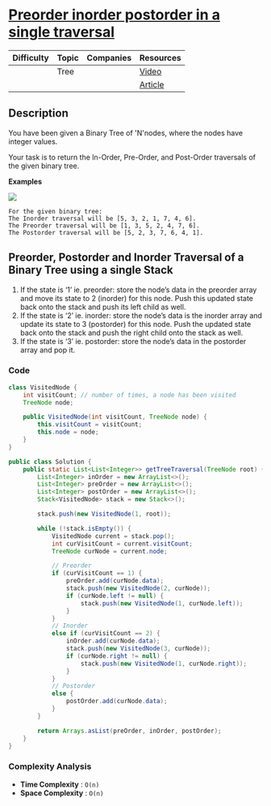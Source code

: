 # [Preorder inorder postorder in a single traversal](https://www.naukri.com/code360/problems/tree-traversal_981269)

| Difficulty | Topic | Companies | Resources                                     |
| ---------- | ----- | --------- | --------------------------------------------- |
|            | Tree  |           | [Video](https://youtu.be/ySp2epYvgTE)         |
|            |       |           | [Article](https://www.geeksforgeeks.org/preorder-postorder-and-inorder-traversal-of-a-binary-tree-using-a-single-stack/) |

## Description
You have been given a Binary Tree of 'N'nodes, where the nodes have integer values.

Your task is to return the ln-Order, Pre-Order, and Post-Order traversals of the given binary tree.

**Examples**

![](https://files.codingninjas.in/tt1-6639.jpg)

```
For the given binary tree:
The Inorder traversal will be [5, 3, 2, 1, 7, 4, 6].
The Preorder traversal will be [1, 3, 5, 2, 4, 7, 6].
The Postorder traversal will be [5, 2, 3, 7, 6, 4, 1].
```

## Preorder, Postorder and Inorder Traversal of a Binary Tree using a single Stack

1. If the state is ‘1’ ie. preorder: store the node’s data in the preorder array and move its state to 2 (inorder) for this node. Push this updated state back onto the stack and push its left child as well.
2. If the state is ‘2’ ie. inorder: store the node’s data is the inorder array and update its state to 3 (postorder) for this node. Push the updated state back onto the stack and push the right child onto the stack as well.
3. If the state is ‘3’ ie. postorder: store the node’s data in the postorder array and pop it.
   
### Code
```java
class VisitedNode {
    int visitCount; // number of times, a node has been visited
    TreeNode node;

    public VisitedNode(int visitCount, TreeNode node) {
        this.visitCount = visitCount;
        this.node = node;
    }
}

public class Solution {
    public static List<List<Integer>> getTreeTraversal(TreeNode root) {
        List<Integer> inOrder = new ArrayList<>();
        List<Integer> preOrder = new ArrayList<>();
        List<Integer> postOrder = new ArrayList<>();
        Stack<VisitedNode> stack = new Stack<>();

        stack.push(new VisitedNode(1, root));

        while (!stack.isEmpty()) {
            VisitedNode current = stack.pop();
            int curVisitCount = current.visitCount;
            TreeNode curNode = current.node;

            // Preorder
            if (curVisitCount == 1) {
                preOrder.add(curNode.data);
                stack.push(new VisitedNode(2, curNode));
                if (curNode.left != null) {
                    stack.push(new VisitedNode(1, curNode.left));
                }
            }
            // Inorder
            else if (curVisitCount == 2) {
                inOrder.add(curNode.data);
                stack.push(new VisitedNode(3, curNode));
                if (curNode.right != null) {
                    stack.push(new VisitedNode(1, curNode.right));
                }
            }
            // Postorder
            else {
                postOrder.add(curNode.data);
            }
        }

        return Arrays.asList(preOrder, inOrder, postOrder);
    }
}
```

### Complexity Analysis

- **Time Complexity** : `O(n)`
- **Space Complexity** : `O(n)` 
  